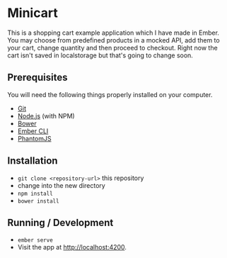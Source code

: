 # Minicart

This is a shopping cart example application which I have made in Ember. You may choose from predefined products in a mocked API, add them to your cart, change quantity and then proceed to checkout.
Right now the cart isn't saved in localstorage but that's going to change soon.

## Prerequisites

You will need the following things properly installed on your computer.

* [Git](http://git-scm.com/)
* [Node.js](http://nodejs.org/) (with NPM)
* [Bower](http://bower.io/)
* [Ember CLI](http://ember-cli.com/)
* [PhantomJS](http://phantomjs.org/)

## Installation

* `git clone <repository-url>` this repository
* change into the new directory
* `npm install`
* `bower install`

## Running / Development

* `ember serve`
* Visit the app at [http://localhost:4200](http://localhost:4200).
